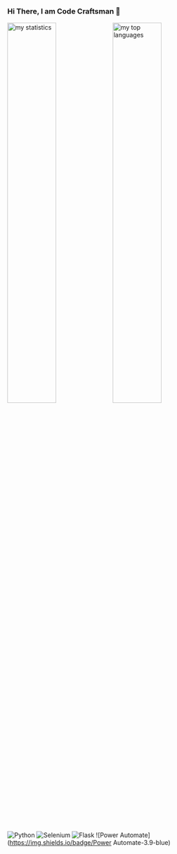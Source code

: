 ### Hi There, I am Code Craftsman 👋

<img alt="my statistics" align="left" width="47%" src="https://github-readme-stats.vercel.app/api?username=Banele-dev"/>
<img alt= "my top languages" align="left" width="47%" src="https://github-readme-stats.vercel.app/api/top-langs/?username=Banele-dev&layout=compact"/>

![Python](https://img.shields.io/badge/Python-3.9-blue)
![Selenium](https://img.shields.io/badge/Selenium-3.2-green)
![Flask](https://img.shields.io/badge/Flask-2.0-orange)
![Power Automate](https://img.shields.io/badge/Power Automate-3.9-blue)
